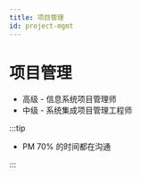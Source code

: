 ```yaml
---
title: 项目管理
id: project-mgmt
---
```


# 项目管理

- 高级 - 信息系统项目管理师
- 中级 - 系统集成项目管理工程师


:::tip

- PM 70% 的时间都在沟通

:::

